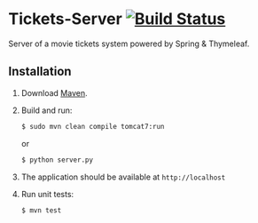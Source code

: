 # Tickets-Server [![Build Status](https://travis-ci.org/stevennl/Tickets-Server.svg?branch=master)](https://travis-ci.org/stevennl/Tickets-Server)

Server of a movie tickets system powered by Spring & Thymeleaf.

## Installation

1. Download [Maven](http://maven.apache.org/download.cgi).

2. Build and run:

    ```sh
    $ sudo mvn clean compile tomcat7:run
    ```

    or

    ```sh
    $ python server.py
    ```

3. The application should be available at `http://localhost`

4. Run unit tests:

    ```sh
    $ mvn test
    ```
